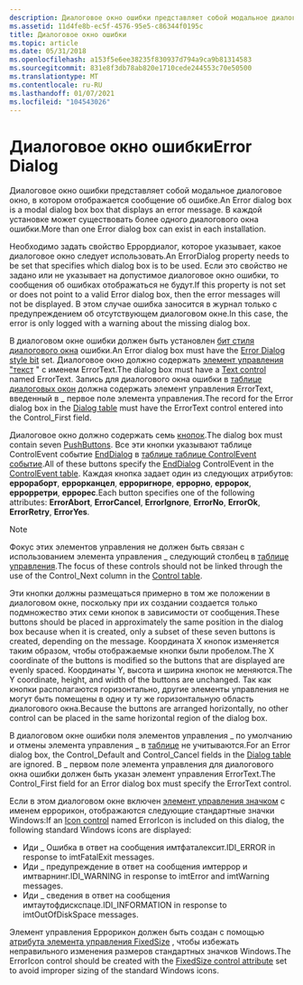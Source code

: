 ```yaml
---
description: Диалоговое окно ошибки представляет собой модальное диалоговое окно, в котором отображается сообщение об ошибке. В каждой установке может существовать более одного диалогового окна ошибки.
ms.assetid: 11d4fe8b-ec5f-4576-95e5-c86344f0195c
title: Диалоговое окно ошибки
ms.topic: article
ms.date: 05/31/2018
ms.openlocfilehash: a153f5e6ee38235f830937d794a9ca9b81314583
ms.sourcegitcommit: 831e8f3db78ab820e1710cede244553c70e50500
ms.translationtype: MT
ms.contentlocale: ru-RU
ms.lasthandoff: 01/07/2021
ms.locfileid: "104543026"
---
```

# <a name="error-dialog"></a><span data-ttu-id="0e35e-104">Диалоговое окно ошибки</span><span class="sxs-lookup"><span data-stu-id="0e35e-104">Error Dialog</span></span>

<span data-ttu-id="0e35e-105">Диалоговое окно ошибки представляет собой модальное диалоговое окно, в котором отображается сообщение об ошибке.</span><span class="sxs-lookup"><span data-stu-id="0e35e-105">An Error dialog box is a modal dialog box box that displays an error message.</span></span> <span data-ttu-id="0e35e-106">В каждой установке может существовать более одного диалогового окна ошибки.</span><span class="sxs-lookup"><span data-stu-id="0e35e-106">More than one Error dialog box can exist in each installation.</span></span>

<span data-ttu-id="0e35e-107">Необходимо задать свойство Еррордиалог, которое указывает, какое диалоговое окно следует использовать.</span><span class="sxs-lookup"><span data-stu-id="0e35e-107">An ErrorDialog property needs to be set that specifies which dialog box is to be used.</span></span> <span data-ttu-id="0e35e-108">Если это свойство не задано или не указывает на допустимое диалоговое окно ошибки, то сообщения об ошибках отображаться не будут.</span><span class="sxs-lookup"><span data-stu-id="0e35e-108">If this property is not set or does not point to a valid Error dialog box, then the error messages will not be displayed.</span></span> <span data-ttu-id="0e35e-109">В этом случае ошибка заносится в журнал только с предупреждением об отсутствующем диалоговом окне.</span><span class="sxs-lookup"><span data-stu-id="0e35e-109">In this case, the error is only logged with a warning about the missing dialog box.</span></span>

<span data-ttu-id="0e35e-110">В диалоговом окне ошибки должен быть установлен [бит стиля диалогового окна](error-dialog-style-bit.md) ошибки.</span><span class="sxs-lookup"><span data-stu-id="0e35e-110">An Error dialog box must have the [Error Dialog style bit](error-dialog-style-bit.md) set.</span></span> <span data-ttu-id="0e35e-111">Диалоговое окно должно содержать [элемент управления "текст](text-control.md) " с именем ErrorText.</span><span class="sxs-lookup"><span data-stu-id="0e35e-111">The dialog box must have a [Text control](text-control.md) named ErrorText.</span></span> <span data-ttu-id="0e35e-112">Запись для диалогового окна ошибки в [таблице диалоговых окон](dialog-table.md) должна содержать элемент управления ErrorText, введенный в \_ первое поле элемента управления.</span><span class="sxs-lookup"><span data-stu-id="0e35e-112">The record for the Error dialog box in the [Dialog table](dialog-table.md) must have the ErrorText control entered into the Control\_First field.</span></span>

<span data-ttu-id="0e35e-113">Диалоговое окно должно содержать семь [кнопок](pushbutton-control.md).</span><span class="sxs-lookup"><span data-stu-id="0e35e-113">The dialog box must contain seven [PushButtons](pushbutton-control.md).</span></span> <span data-ttu-id="0e35e-114">Все эти кнопки указывают таблице ControlEvent событие [EndDialog](enddialog-controlevent.md) в [таблице таблице ControlEvent событие](controlevent-table.md).</span><span class="sxs-lookup"><span data-stu-id="0e35e-114">All of these buttons specify the [EndDialog](enddialog-controlevent.md) ControlEvent in the [ControlEvent table](controlevent-table.md).</span></span> <span data-ttu-id="0e35e-115">Каждая кнопка задает один из следующих атрибутов: **еррораборт**, **еррорканцел**, **ерроригноре**, **еррорно**, **ерророк**, **еррорретри**, **еррорес**.</span><span class="sxs-lookup"><span data-stu-id="0e35e-115">Each button specifies one of the following attributes: **ErrorAbort**, **ErrorCancel**, **ErrorIgnore**, **ErrorNo**, **ErrorOk**, **ErrorRetry**, **ErrorYes**.</span></span>

> [!Note]  
> <span data-ttu-id="0e35e-116">Фокус этих элементов управления не должен быть связан с использованием элемента управления \_ следующий столбец в [таблице управления](control-table.md).</span><span class="sxs-lookup"><span data-stu-id="0e35e-116">The focus of these controls should not be linked through the use of the Control\_Next column in the [Control table](control-table.md).</span></span>

 

<span data-ttu-id="0e35e-117">Эти кнопки должны размещаться примерно в том же положении в диалоговом окне, поскольку при их создании создается только подмножество этих семи кнопок в зависимости от сообщения.</span><span class="sxs-lookup"><span data-stu-id="0e35e-117">These buttons should be placed in approximately the same position in the dialog box because when it is created, only a subset of these seven buttons is created, depending on the message.</span></span> <span data-ttu-id="0e35e-118">Координата X кнопок изменяется таким образом, чтобы отображаемые кнопки были пробелом.</span><span class="sxs-lookup"><span data-stu-id="0e35e-118">The X coordinate of the buttons is modified so the buttons that are displayed are evenly spaced.</span></span> <span data-ttu-id="0e35e-119">Координаты Y, высота и ширина кнопок не меняются.</span><span class="sxs-lookup"><span data-stu-id="0e35e-119">The Y coordinate, height, and width of the buttons are unchanged.</span></span> <span data-ttu-id="0e35e-120">Так как кнопки располагаются горизонтально, другие элементы управления не могут быть помещены в одну и ту же горизонтальную область диалогового окна.</span><span class="sxs-lookup"><span data-stu-id="0e35e-120">Because the buttons are arranged horizontally, no other control can be placed in the same horizontal region of the dialog box.</span></span>

<span data-ttu-id="0e35e-121">В диалоговом окне ошибки поля элементов управления \_ по умолчанию и отмены элемента управления \_ в [таблице](dialog-table.md) не учитываются.</span><span class="sxs-lookup"><span data-stu-id="0e35e-121">For an Error dialog box, the Control\_Default and Control\_Cancel fields in the [Dialog table](dialog-table.md) are ignored.</span></span> <span data-ttu-id="0e35e-122">В \_ первом поле элемента управления для диалогового окна ошибки должен быть указан элемент управления ErrorText.</span><span class="sxs-lookup"><span data-stu-id="0e35e-122">The Control\_First field for an Error dialog box must specify the ErrorText control.</span></span>

<span data-ttu-id="0e35e-123">Если в этом диалоговом окне включен [элемент управления значком](icon-control.md) с именем еррорикон, отображаются следующие стандартные значки Windows:</span><span class="sxs-lookup"><span data-stu-id="0e35e-123">If an [Icon control](icon-control.md) named ErrorIcon is included on this dialog, the following standard Windows icons are displayed:</span></span>

-   <span data-ttu-id="0e35e-124">Иди \_ Ошибка в ответ на сообщения имтфаталексит.</span><span class="sxs-lookup"><span data-stu-id="0e35e-124">IDI\_ERROR in response to imtFatalExit messages.</span></span>
-   <span data-ttu-id="0e35e-125">Иди \_ предупреждение в ответ на сообщения имтеррор и имтварнинг.</span><span class="sxs-lookup"><span data-stu-id="0e35e-125">IDI\_WARNING in response to imtError and imtWarning messages.</span></span>
-   <span data-ttu-id="0e35e-126">Иди \_ сведения в ответ на сообщения имтаутофдискспаце.</span><span class="sxs-lookup"><span data-stu-id="0e35e-126">IDI\_INFORMATION in response to imtOutOfDiskSpace messages.</span></span>

<span data-ttu-id="0e35e-127">Элемент управления Еррорикон должен быть создан с помощью [атрибута элемента управления FixedSize](fixedsize-control-attribute.md) , чтобы избежать неправильного изменения размеров стандартных значков Windows.</span><span class="sxs-lookup"><span data-stu-id="0e35e-127">The ErrorIcon control should be created with the [FixedSize control attribute](fixedsize-control-attribute.md) set to avoid improper sizing of the standard Windows icons.</span></span>

 

 




